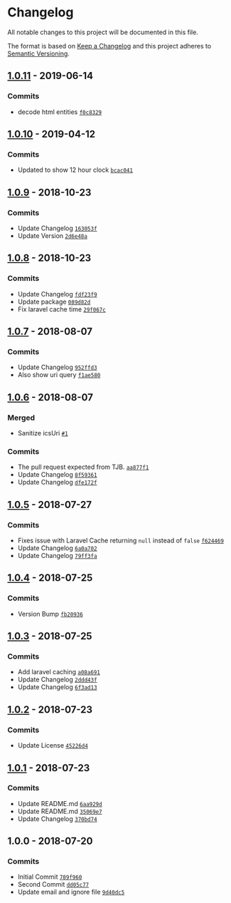# Changelog

All notable changes to this project will be documented in this file.

The format is based on [Keep a Changelog](http://keepachangelog.com/en/1.0.0/)
and this project adheres to [Semantic Versioning](http://semver.org/spec/v2.0.0.html).

## [1.0.11](https://github.com/fredbradley/socs-calendar-ics-parser/compare/1.0.10...1.0.11) - 2019-06-14

### Commits

- decode html entities [`f0c8329`](https://github.com/fredbradley/socs-calendar-ics-parser/commit/f0c8329c49d22139123e4b624c04f87cf06e42dd)

## [1.0.10](https://github.com/fredbradley/socs-calendar-ics-parser/compare/1.0.9...1.0.10) - 2019-04-12

### Commits

- Updated to show 12 hour clock [`bcac041`](https://github.com/fredbradley/socs-calendar-ics-parser/commit/bcac041d62df5edc74cb1017ac8e93c8ee307a97)

## [1.0.9](https://github.com/fredbradley/socs-calendar-ics-parser/compare/1.0.8...1.0.9) - 2018-10-23

### Commits

- Update Changelog [`163053f`](https://github.com/fredbradley/socs-calendar-ics-parser/commit/163053f25cf4fb927783eaa5ed10dc7a827f30cb)
- Update Version [`2d6e48a`](https://github.com/fredbradley/socs-calendar-ics-parser/commit/2d6e48a2dc53bb6ce2cfed499c6c2f812947e69c)

## [1.0.8](https://github.com/fredbradley/socs-calendar-ics-parser/compare/1.0.7...1.0.8) - 2018-10-23

### Commits

- Update Changelog [`fdf23f9`](https://github.com/fredbradley/socs-calendar-ics-parser/commit/fdf23f915ee84caabc42188370224a1c14c6cba9)
- Update package [`089d82d`](https://github.com/fredbradley/socs-calendar-ics-parser/commit/089d82dc80c0717542721258f7d0995398827e7e)
- Fix laravel cache time [`29f067c`](https://github.com/fredbradley/socs-calendar-ics-parser/commit/29f067c5f2c3460820f96ff6d5e8eddd8b4b65d9)

## [1.0.7](https://github.com/fredbradley/socs-calendar-ics-parser/compare/1.0.6...1.0.7) - 2018-08-07

### Commits

- Update Changelog [`952ffd3`](https://github.com/fredbradley/socs-calendar-ics-parser/commit/952ffd3ba6b7f1232c50e2b9679603635990b737)
- Also show uri query [`f1ae580`](https://github.com/fredbradley/socs-calendar-ics-parser/commit/f1ae58044683087e108c29d41ca96b8333faa167)

## [1.0.6](https://github.com/fredbradley/socs-calendar-ics-parser/compare/1.0.5...1.0.6) - 2018-08-07

### Merged

- Sanitize icsUri [`#1`](https://github.com/fredbradley/socs-calendar-ics-parser/pull/1)

### Commits

- The pull request expected from TJB. [`aa877f1`](https://github.com/fredbradley/socs-calendar-ics-parser/commit/aa877f1bd62fc334ba8da0815830e91ea4010924)
- Update Changelog [`8f59361`](https://github.com/fredbradley/socs-calendar-ics-parser/commit/8f59361ee8932d277b0ef28cf9097ba8be067dc7)
- Update Changelog [`dfe172f`](https://github.com/fredbradley/socs-calendar-ics-parser/commit/dfe172f490e6d8a3771a8f96e66a86b150ab7a09)

## [1.0.5](https://github.com/fredbradley/socs-calendar-ics-parser/compare/1.0.4...1.0.5) - 2018-07-27

### Commits

- Fixes issue with Laravel Cache returning `null` instead of `false` [`f624469`](https://github.com/fredbradley/socs-calendar-ics-parser/commit/f624469a3a549c7131e7a7b30b8a06ebb1bb0c2b)
- Update Changelog [`6a0a702`](https://github.com/fredbradley/socs-calendar-ics-parser/commit/6a0a702e4e42f3197a60a3f6a674d03205117770)
- Update Changelog [`79ff3fa`](https://github.com/fredbradley/socs-calendar-ics-parser/commit/79ff3fa9877f967a0a73d45d41b072dc543cc253)

## [1.0.4](https://github.com/fredbradley/socs-calendar-ics-parser/compare/1.0.3...1.0.4) - 2018-07-25

### Commits

- Version Bump [`fb20936`](https://github.com/fredbradley/socs-calendar-ics-parser/commit/fb20936c5ee0f75876921035285747db0a0eca8f)

## [1.0.3](https://github.com/fredbradley/socs-calendar-ics-parser/compare/1.0.2...1.0.3) - 2018-07-25

### Commits

- Add laravel caching [`a08a691`](https://github.com/fredbradley/socs-calendar-ics-parser/commit/a08a691c577c95348a37c8563b752f4145511dd7)
- Update Changelog [`2ddd43f`](https://github.com/fredbradley/socs-calendar-ics-parser/commit/2ddd43f58d489fd18b2297ff9ef01e01f6a9625f)
- Update Changelog [`6f3ad13`](https://github.com/fredbradley/socs-calendar-ics-parser/commit/6f3ad135ed5bf2b9309f4d8157dfd228b712529a)

## [1.0.2](https://github.com/fredbradley/socs-calendar-ics-parser/compare/1.0.1...1.0.2) - 2018-07-23

### Commits

- Update License [`45226d4`](https://github.com/fredbradley/socs-calendar-ics-parser/commit/45226d48f1d2f616418eeafe5b3270d2a37242f9)

## [1.0.1](https://github.com/fredbradley/socs-calendar-ics-parser/compare/1.0.0...1.0.1) - 2018-07-23

### Commits

- Update README.md [`6aa929d`](https://github.com/fredbradley/socs-calendar-ics-parser/commit/6aa929d8e2e92e789e2ee2358ae9d719b7d7d672)
- Update README.md [`35069e7`](https://github.com/fredbradley/socs-calendar-ics-parser/commit/35069e795628b934033bcef12831ffb329717a4b)
- Update Changelog [`370bd74`](https://github.com/fredbradley/socs-calendar-ics-parser/commit/370bd74346c65cc8986003a7692f4a8bb6658b09)

## 1.0.0 - 2018-07-20

### Commits

- Initial Commit [`789f960`](https://github.com/fredbradley/socs-calendar-ics-parser/commit/789f9600e8b306bd3273442158e9187786188e70)
- Second Commit [`dd05c77`](https://github.com/fredbradley/socs-calendar-ics-parser/commit/dd05c77fe0fb4cddab3c1d1c7c53659598e9aba3)
- Update email and ignore file [`9d40dc5`](https://github.com/fredbradley/socs-calendar-ics-parser/commit/9d40dc56ca0a52e77c3d8879ea28a1979b690733)
